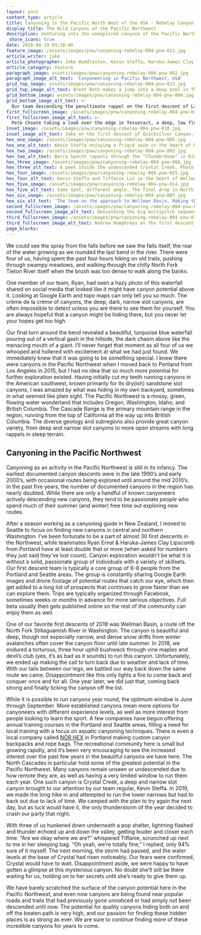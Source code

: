 ```yaml
---
layout: post
content_type: article
title: Canyoning in the Pacific North West of the USA - Rebelay Canyoning
display_title: The Wild Canyons of the Pacific Northwest
description: Venturing into the unexplored canyons of the Pacific North West wilderness in the United States. 
_share_icons: true
date: 2020-04-19 09:20:00
feature_image: /assets/images/pnw/canyoning-rebelay-004-pnw-011.jpg
article_writer: jake
article_photographer: Jake Huddleston, Kevin Steffa, Haruka-James Clay Lipscomb, Brian Forrest
article_category: feature
paragraph_image: assets/images/pnw/canyoning-rebelay-004-pnw-002.jpg
paragraph_image_alt_text: 'Canyoneering in Pacific Northwest, USA'
grid_top_image: assets/images/pnw/canyoning-rebelay-004-pnw-013.jpg
grid_top_image_alt_text: Brent Roth makes a jump into a deep pool in Thunder Creek (aka “Thundercat”), North Cascades, Washington, first descent 2018. This is an all time favorite with many jumps, slides, and swims but very few descents. The entrance fee however, is swarms of giant mutant mosquitoes threatening to eat you alive before you make it there. Photo by Jake Huddleston.
grid_bottom_image: assets/images/pnw/canyoning-rebelay-004-pnw-004.jpg
grid_bottom_image_alt_text: >-
  Our team descending the penultimate rappel on the first descent of Lake Creek in North Cascades, Washington, 2018. Photo by Haruka-James Clay Lipscomb.
first_fullscreen_image: /assets/images/pnw/canyoning-rebelay-004-pnw-012.jpg
first_fullscreen_image_alt_text: >-
  Pete Choate taking a look over the edge in Tesseract, a deep, low flow canyon off the Middle Fork Snoqualmie River, Washington, first descent 2018. Photo by Kevin Steffa.
inset_image: /assets/images/pnw/canyoning-rebelay-004-pnw-010.jpg
inset_image_alt_text: Jake on the first descent of Quicksilver Canyon, I-90 corridor, Washington, 2019. One of those canyons hidden just off the beaten path, we almost expected to find anchors already in this canyon. If anyone had been here before, they left no trace. Photo by Kevin Steffa.
hex_one_image: /assets/images/pnw/canyoning-rebelay-004-pnw-005.jpg
hex_one_alt_text: Kevin Steffa enjoying a frigid swim in the heart of North Fork Tieton River. Photo by Haruka-James Clay Lipscomb.
hex_two_image: /assets/images/pnw/canyoning-rebelay-004-pnw-003.jpg
hex_two_alt_text: Barry Specht rappels through the “Chunderdome” in Dingford Creek, Middle Fork Snoqualmie River, Washington. A natural waterpark first descended in 2018, this canyon has proven quite popular since then. Photo by Haruka-James Clay Lipscomb.
hex_three_image: /assets/images/pnw/canyoning-rebelay-004-pnw-008.jpg
hex_three_alt_text: A peek inside the undescended Crystal Creek. Photo by Kevin Steffa.
hex_four_image: /assets/images/pnw/canyoning-rebelay-004-pnw-015.jpg
hex_four_alt_text: Kevin Steffa and Tiffanie Lin in the heart of Wellman Basin. Photo by Jake Huddleston.
hex_five_image: /assets/images/pnw/canyoning-rebelay-004-pnw-014.jpg
hex_five_alt_text: Same spot, different angle. The final drop in North Fork Tieton River. Left photo by Jake Huddleston. Right photo by Kevin Steffa.
hex_six_image: /assets/images/pnw/canyoning-rebelay-004-pnw-007.jpg
hex_six_alt_text: 'The team on the approach to Wellman Basin. Making the most of the initial long, mostly flat hike before the bushwhack from hell begins. From left to right: Jake Huddleston, Ryan Ernst, Tiffanie Lin, Haruka-James Clay Lipscomb, and Barry Specht. Photo by Kevin Steffa.'
second_fullscreen_image: /assets/images/pnw/canyoning-rebelay-004-pnw-006.jpg
second_fullscreen_image_alt_text: Descending the big multipitch sequence in High Falls. There’s a rebelay somewhere in all that craziness. Photo by Alex Ratson.
third_fullscreen_image: /assets/images/pnw/canyoning-rebelay-004-pnw-011.jpg
third_fullscreen_image_alt_text: Andrew Humphreys on the first descent of upper High Falls Creek near Squamish, British Columbia. This canyon features 21 rappels, including a big multi-pitch into the heart of the canyon. This route has been on the radar for years but no team had made any documented descents until 2019. Probably one of the grandest canyons in all of the Pacific Northwest. Photo by Kevin Steffa.
page_blocks:
---
```

We could see the spray from the falls before we saw the falls itself, the roar of the water growing as we rounded the last bend in the river. There were four of us, having spent the past four hours hiking on old trails, pushing through swampy meadows, and walking through the chilly North Fork Tieton River itself when the brush was too dense to walk along the banks.

One member of our team, Ryan, had seen a hazy photo of this waterfall shared on social media that looked like it might have canyon potential above it. Looking at Google Earth and topo maps can only tell you so much. The crème de la crème of canyons, the deep, dark, narrow slot canyons, are often impossible to detect unless you are there to see them for yourself. You are always hopeful that a canyon might be hiding there, but you never let your hopes get too high.

Our final turn around the bend revealed a beautiful, turquoise blue waterfall pouring out of a vertical gash in the hillside, the dark chasm above like the menacing mouth of a giant. I’ll never forget that moment as all four of us we whooped and hollered with excitement at what we had just found. We immediately knew that it was going to be something special. I knew there were canyons in the Pacific Northwest when I moved back to Portland from Los Angeles in 2015, but I had no idea that so much more potential for further exploration existed. Having initially cut my teeth running canyons in the American southwest, known primarily for its dry(ish) sandstone slot canyons, I was amazed by what was hiding in my own backyard, sometimes in what seemed like plain sight. The Pacific Northwest is a mossy, green, flowing water wonderland that includes Oregon, Washington, Idaho, and British Columbia. The Cascade Range is the primary mountain range in the region, running from the top of California all the way up into British Columbia. The diverse geology and subregions also provide great canyon variety, from deep and narrow slot canyons to more open streams with long rappels in steep terrain.

## Canyoning in the Pacific Northwest

Canyoning as an activity in the Pacific Northwest is still in its infancy. The earliest documented canyon descents were in the late 1990’s and early 2000’s, with occasional routes being explored until around the mid 2010’s. In the past five years, the number of documented canyons in the region has nearly doubled. While there are only a handful of known canyoneers actively descending new canyons, they tend to be passionate people who spend much of their summer (and winter) free time out exploring new routes.

After a season working as a canyoning guide in New Zealand, I moved to Seattle to focus on finding new canyons in central and northern Washington. I’ve been fortunate to be a part of almost 30 first descents in the Northwest, while teammates Ryan Ernst & Haruka-James Clay Lipscomb from Portland have at least double that or more (when asked for numbers they just said they’ve lost count). Canyon exploration wouldn’t be what it is without a solid, passionate group of individuals with a variety of skillsets. Our first descent team is typically a core group of 6-8 people from the Portland and Seattle areas. The group is constantly sharing Google Earth images and drone footage of potential routes that catch our eye, which then get added to a long list of prospects that continues to grow faster than we can explore them. Trips are typically organized through Facebook, sometimes weeks or months in advance for more serious objectives. Full beta usually then gets published online so the rest of the community can enjoy them as well.

One of our favorite first descents of 2019 was Wellman Basin, a route off the North Fork Stillaguamish River in Washington. The canyon is beautiful and deep, though not especially narrow, and dense snow drifts from winter avalanches often cover the canyon floor until late summer. In 2018, we endured a torturous, three hour uphill bushwack through vine maples and devil’s club (yes, it’s as bad as it sounds) to run this canyon. Unfortunately, we ended up making the call to turn back due to weather and lack of time. With our tails between our legs, we battled our way back down the same route we came. Disappointment like this only lights a fire to come back and conquer once and for all. One year later, we did just that, coming back strong and finally ticking the canyon off the list.

While it is possible to run canyons year round, the optimum window is June through September. More established canyons mean more options for canyoneers with different experience levels, as well as more interest from people looking to learn the sport. A few companies have begun offering annual training courses in the Portland and Seattle areas, filling a need for local training with a focus on aquatic canyoning techniques. There is even a local company called <a href="https://instagram.com/norhex" target="_blank">NÖR HEX</a> in Portland making custom canyon backpacks and rope bags. The recreational community here is small but growing rapidly, and it’s been very encouraging to see the increased interest over the past few years in the beautiful canyons we have here. The North Cascades in particular hold some of the greatest potential in the Pacific Northwest. Many canyons remain unseen or undescended due to how remote they are, as well as having a very limited window to run them each year. One such canyon is Crystal Creek, a deep and narrow slot canyon brought to our attention by our team regular, Kevin Steffa. In 2019, we made the long hike in and attempted to run the lower narrows but had to back out due to lack of time. We camped with the plan to try again the next day, but as luck would have it, the only thunderstorm of the year decided to crash our party that night.

With three of us hunkered down underneath a pop shelter, lightning flashed and thunder echoed up and down the valley, getting louder and closer each time. “Are we okay where we are?” whispered Tiffanie, scrunched up next to me in her sleeping bag. “Oh yeah, we’re totally fine,” I replied, only 94% sure of it myself. The next morning, the storm had passed, and the water levels at the base of Crystal had risen noticeably. Our fears were confirmed, Crystal would have to wait. Disappointment aside, we were happy to have gotten a glimpse at this mysterious canyon. No doubt she’ll still be there waiting for us, holding on to her secrets until she’s ready to give them up.

We have barely scratched the surface of the canyon potential here in the Pacific Northwest, and even now canyons are being found near popular roads and trails that had previously gone unnoticed or had simply not been descended until now. The potential for quality canyons hiding both on and off the beaten path is very high, and our passion for finding these hidden places is as strong as ever. We are sure to continue finding more of these incredible canyons for years to come.
